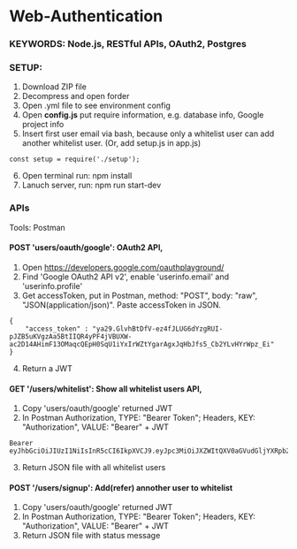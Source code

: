 # Web-Authentication

### KEYWORDS: Node.js, RESTful APIs, OAuth2, Postgres

### SETUP:
1. Download ZIP file
2. Decompress and open forder
3. Open .yml file to see environment config
4. Open **config.js** put require information, e.g. database info, Google project info
5. Insert first user email via bash, because only a whitelist user can add another whitelist user. (Or, add setup.js in app.js)
```
const setup = require('./setup');
```
6. Open terminal run: npm install
7. Lanuch server, run: npm run start-dev

### APIs
Tools: Postman
#### POST 'users/oauth/google': OAuth2 API, 
1. Open https://developers.google.com/oauthplayground/
2. Find 'Google OAuth2 API v2', enable 'userinfo.email' and 'userinfo.profile'
3. Get accessToken, put in Postman, method: "POST", body: "raw", "JSON(application/json)". Paste accessToken in JSON.
```
{
	"access_token" : "ya29.GlvhBtDfV-ez4fJLUG6dYzgRUI-pJZB5uKVgzAa5BtIIQR4yPF4jVBUXW-ac2D14AHimF13OMaqcQEpH0SqU1iYxIrWZtYgarAgxJqHbJfs5_Cb2YLvHYrWpz_Ei"
}
```
4. Return a JWT

#### GET '/users/whitelist': Show all whitelist users API,
1. Copy 'users/oauth/google' returned JWT
2. In Postman Authorization, TYPE: "Bearer Token"; Headers, KEY: "Authorization", VALUE: "Bearer" + JWT
```
Bearer eyJhbGciOiJIUzI1NiIsInR5cCI6IkpXVCJ9.eyJpc3MiOiJXZWItQXV0aGVudGljYXRpb24iLCJzdWIiOiIxMDIzNDkxNTc3OTU0NTQ4MzQ3ODUiLCJpYXQiOjE1NTQzNzI1MTh9.0Bq1BBPQoYm2bUEQk58ff7SNtvbWY2WEeUIgqdnYimM
```
3. Return JSON file with all whitelist users

#### POST '/users/signup': Add(refer) annother user to whitelist
1. Copy 'users/oauth/google' returned JWT
2. In Postman Authorization, TYPE: "Bearer Token"; Headers, KEY: "Authorization", VALUE: "Bearer" + JWT
3. Return JSON file with status message
